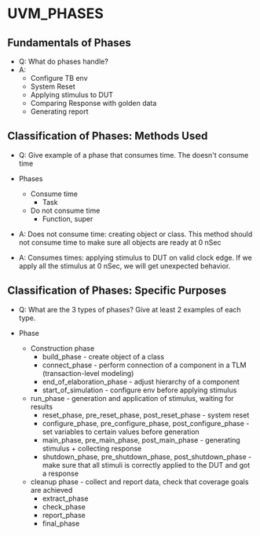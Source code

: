 # UVM_PHASES

## Fundamentals of Phases
- Q: What do phases handle?
- A:
  - Configure TB env
  - System Reset
  - Applying stimulus to DUT
  - Comparing Response with golden data
  - Generating report

## Classification of Phases: Methods Used
- Q: Give example of a phase that consumes time. The doesn't consume time
  
- Phases
  - Consume time
    - Task
  - Do not consume time
    - Function, super
 
- A: Does not consume time: creating object or class. This method should not consume time to make sure all objects are ready at 0 nSec
- A: Consumes times: applying stimulus to DUT on valid clock edge. If we apply all the stimulus at 0 nSec, we will get unexpected behavior.

## Classification of Phases: Specific Purposes
- Q: What are the 3 types of phases? Give at least 2 examples of each type.

- Phase
  - Construction phase
    - build_phase - create object of a class
    - connect_phase - perform connection of a component in a TLM (transaction-level modeling)
    - end_of_elaboration_phase - adjust hierarchy of a component
    - start_of_simulation - configure env before applying stimulus
  - run_phase - generation and application of stimulus, waiting for results
    - reset_phase, pre_reset_phase, post_reset_phase - system reset
    - configure_phase, pre_configure_phase, post_configure_phase - set variables to certain values before generation
    - main_phase, pre_main_phase, post_main_phase - generating stimulus + collecting response
    - shutdown_phase, pre_shutdown_phase, post_shutdown_phase - make sure that all stimuli is correctly applied to the DUT and got a response
  - cleanup phase - collect and report data, check that coverage goals are achieved
    - extract_phase
    - check_phase
    - report_phase
    - final_phase
